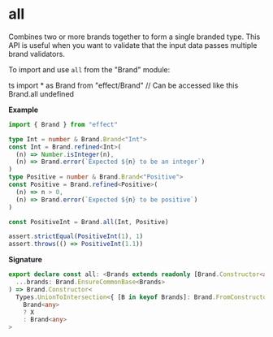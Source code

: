 # all

Combines two or more brands together to form a single branded type.
This API is useful when you want to validate that the input data passes multiple brand validators.

To import and use `all` from the "Brand" module:

ts
import \* as Brand from "effect/Brand"
// Can be accessed like this
Brand.all
undefined

**Example**

```ts
import { Brand } from "effect"

type Int = number & Brand.Brand<"Int">
const Int = Brand.refined<Int>(
  (n) => Number.isInteger(n),
  (n) => Brand.error(`Expected ${n} to be an integer`)
)
type Positive = number & Brand.Brand<"Positive">
const Positive = Brand.refined<Positive>(
  (n) => n > 0,
  (n) => Brand.error(`Expected ${n} to be positive`)
)

const PositiveInt = Brand.all(Int, Positive)

assert.strictEqual(PositiveInt(1), 1)
assert.throws(() => PositiveInt(1.1))
```

**Signature**

```ts
export declare const all: <Brands extends readonly [Brand.Constructor<any>, ...Array<Brand.Constructor<any>>]>(
  ...brands: Brand.EnsureCommonBase<Brands>
) => Brand.Constructor<
  Types.UnionToIntersection<{ [B in keyof Brands]: Brand.FromConstructor<Brands[B]> }[number]> extends infer X extends
    Brand<any>
    ? X
    : Brand<any>
>
```
